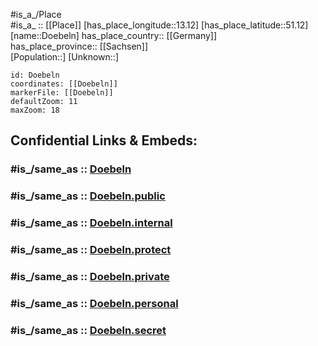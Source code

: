﻿---
confidential: public
isDeleted: false
location:
- 51.12
- 13.12
mapmarker: city
mapzoom:
- 7
- 12
SpocWebEntityId: 29944
tags:
- geo/City
type: City
---

#is_a_/Place  
#is_a_ :: [[Place]] 
[has_place_longitude::13.12] 
[has_place_latitude::51.12] 
[name::Doebeln] 
has_place_country:: [[Germany]]  
has_place_province:: [[Sachsen]]  
[Population::] 
[Unknown::] 


```leaflet
id: Doebeln
coordinates: [[Doebeln]] 
markerFile: [[Doebeln]] 
defaultZoom: 11 
maxZoom: 18
```


## Confidential Links & Embeds: 

### #is_/same_as :: [Doebeln](/_Standards/Earth/Continent/Europe/Europe~Central/Germany/Germany~East/Sachsen/counties~Sachsen/Mittelsachsen/cities~Mittelsachsen/Döbeln/City/Doebeln.md) 

### #is_/same_as :: [Doebeln.public](/_public/Earth/Continent/Europe/Europe~Central/Germany/Germany~East/Sachsen/counties~Sachsen/Mittelsachsen/cities~Mittelsachsen/Döbeln/City/Doebeln.public.md) 

### #is_/same_as :: [Doebeln.internal](/_internal/Earth/Continent/Europe/Europe~Central/Germany/Germany~East/Sachsen/counties~Sachsen/Mittelsachsen/cities~Mittelsachsen/Döbeln/City/Doebeln.internal.md) 

### #is_/same_as :: [Doebeln.protect](/_protect/Earth/Continent/Europe/Europe~Central/Germany/Germany~East/Sachsen/counties~Sachsen/Mittelsachsen/cities~Mittelsachsen/Döbeln/City/Doebeln.protect.md) 

### #is_/same_as :: [Doebeln.private](/_private/Earth/Continent/Europe/Europe~Central/Germany/Germany~East/Sachsen/counties~Sachsen/Mittelsachsen/cities~Mittelsachsen/Döbeln/City/Doebeln.private.md) 

### #is_/same_as :: [Doebeln.personal](/_personal/Earth/Continent/Europe/Europe~Central/Germany/Germany~East/Sachsen/counties~Sachsen/Mittelsachsen/cities~Mittelsachsen/Döbeln/City/Doebeln.personal.md) 

### #is_/same_as :: [Doebeln.secret](/_secret/Earth/Continent/Europe/Europe~Central/Germany/Germany~East/Sachsen/counties~Sachsen/Mittelsachsen/cities~Mittelsachsen/Döbeln/City/Doebeln.secret.md)

